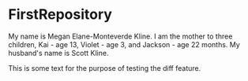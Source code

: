 # FirstRepository

My name is Megan Elane-Monteverde Kline.  I am the mother to three children, Kai - age 13, Violet - age 3, and Jackson - age 22 months.  My husband's name is Scott Kline. 

This is some text for the purpose of testing the diff feature.
